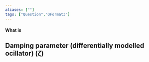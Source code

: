 ```yaml
---
aliases: [""]
tags: ["Question","QFormat3"]
---
```


#### What is
## Damping parameter (differentially modelled ocillator) ($\zeta$)
